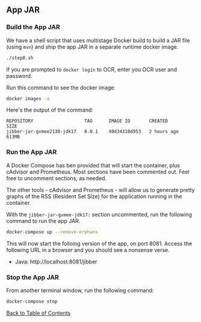 ## App JAR

### Build the App JAR

We have a shell script that uses multistage Docker build to build a JAR file (using `mvn`) and ship the app JAR in a separate runtime docker image.

```bash
./step0.sh
```

If you are prompted to `docker login` to OCR, enter you OCR user and password.

Run this command to see the docker image:

```bash
docker images -a
```
Here's the output of the command:
```
REPOSITORY                   TAG      IMAGE ID       CREATED       SIZE
jibber-jar-gvmee2130-jdk17   0.0.1    40d34310d953   2 hours ago   613MB
```

### Run the App JAR

A Docker Compose has ben provided that will start the container, plus cAdvisor and Prometheus. Most sections have been commented out. Feel free to uncomment sections, as needed.

The other tools - cAdvisor and Prometheus - will allow us to generate pretty graphs of the RSS (Resident Set Size) for the application running in the container.

With the `jibber-jar-gvmee-jdk17:` section uncommented, run the following command to run the app JAR.

```bash
docker-compose up --remove-orphans
```

This will now start the folloing version of the app, on port 8081. Access the following URL in a browser and you should see a nonsense verse. 

* Java: http://localhost:8081/jibber

### Stop the App JAR

From another terminal window, run the following command:

```bash
docker-compose stop
```

[Back to Table of Contents](../README.md#table-of-contents)